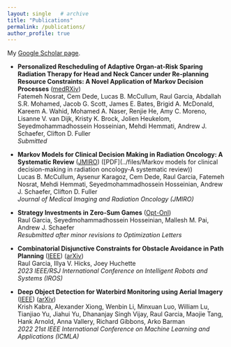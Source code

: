 ```yaml
---
layout: single   # archive
title: "Publications"
permalink: /publications/
author_profile: true
---
```


<!-- {% if author.googlescholar %}
  You can also find my articles on <u><a href="{{author.googlescholar}}">my Google Scholar profile</a>.</u>
{% endif %}

{% include base_path %}

{% for post in site.publications reversed %}
  {% include archive-single.html %}
{% endfor %} -->


My [Google Scholar page](https://scholar.google.com/citations?user=zEP4GUoAAAAJ&hl=en).

<!-- Preprints from 2015 and after are also available on [arXiv](https://arxiv.org/a/chan_j_3.html). -->


* **Personalized Rescheduling of Adaptive Organ-at-Risk Sparing Radiation Therapy for Head and Neck Cancer under Re-planning Resource Constraints: A Novel Application of Markov Decision Processes** ([medRXiv](https://www.medrxiv.org/content/10.1101/2024.04.01.24305163v1)) <br />
Fatemeh Nosrat, Cem Dede, Lucas B. McCullum, Raul Garcia, Abdallah S.R. Mohamed, Jacob G. Scott, James E. Bates, Brigid A. McDonald, Kareem A. Wahid, Mohamed A. Naser, Renjie He, Amy C. Moreno, Lisanne V. van Dijk, Kristy K. Brock, Jolien Heukelom, Seyedmohammadhossein Hosseinian, Mehdi Hemmati, Andrew J. Schaefer, Clifton D. Fuller <br />
_Submitted_

* **Markov Models for Clinical Decision Making in Radiation Oncology: A Systematic Review** ([JMIRO](https://onlinelibrary.wiley.com/doi/10.1111/1754-9485.13656)) ([PDF](../files/Markov models for clinical decision-making in radiation oncology-A systematic review)) <br />
Lucas B. McCullum, Aysenur Karagoz, Cem Dede, Raul Garcia, Fatemeh Nosrat, Mehdi Hemmati, Seyedmohammadhossein Hosseinian, Andrew J. Schaefer, Clifton D. Fuller <br />
_Journal of Medical Imaging and Radiation Oncology (JMIRO)_

* **Strategy Investments in Zero-Sum Games** ([Opt-Onl](https://optimization-online.org/2023/10/strategy-investments-in-matrix-games/)) <br />
  Raul Garcia, Seyedmohammadhossein Hosseinian, Mallesh M. Pai, Andrew J. Schaefer <br />
  _Resubmitted after minor revisions to Optimization Letters_

* **Combinatorial Disjunctive Constraints for Obstacle Avoidance in Path Planning** ([IEEE](https://ieeexplore.ieee.org/abstract/document/10342117)) ([arXiv](https://arxiv.org/abs/2312.02016))  <br />
  Raul Garcia, Illya V. Hicks, Joey Huchette  <br />
  _2023 IEEE/RSJ International Conference on Intelligent Robots and Systems (IROS)_

* **Deep Object Detection for Waterbird Monitoring using Aerial Imagery** ([IEEE](https://ieeexplore.ieee.org/document/10069986)) ([arXiv](https://arxiv.org/abs/2210.04868))  <br />
  Krish Kabra, Alexander Xiong, Wenbin Li, Minxuan Luo, William Lu, Tianjiao Yu, Jiahui Yu, Dhananjay Singh Vijay, Raul Garcia, Maojie Tang, Hank Arnold, Anna Vallery, Richard Gibbons, Arko Barman  <br />
  _2022 21st IEEE International Conference on Machine Learning and Applications (ICMLA)_
